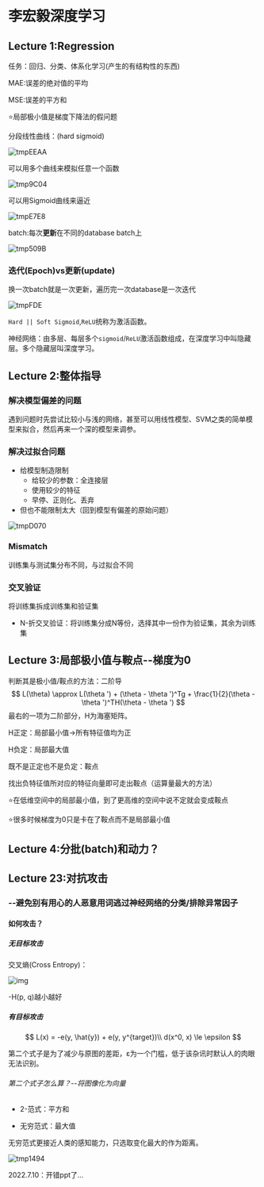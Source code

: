 # 李宏毅深度学习

## Lecture 1:Regression

任务：回归、分类、体系化学习(产生的有结构性的东西)

MAE:误差的绝对值的平均

MSE:误差的平方和

:star:局部极小值是梯度下降法的假问题

分段线性曲线：(hard sigmoid)

![tmpEEAA](E:\桌面\其他文件\DL\AwesomeDeepLearning\images\tmpEEAA.png)

可以用多个曲线来模拟任意一个函数

![tmp9C04](E:\桌面\其他文件\DL\AwesomeDeepLearning\images\tmp9C04.png)

可以用Sigmoid曲线来逼近

![tmpE7E8](E:\桌面\其他文件\DL\AwesomeDeepLearning\images\tmpE7E8.png)

batch:每次**更新**在不同的database batch上

![tmp509B](E:\桌面\其他文件\DL\AwesomeDeepLearning\images\tmp509B.png)

### 迭代(Epoch)vs更新(update)

换一次batch就是一次更新，遍历完一次database是一次迭代

![tmpFDE](E:\桌面\其他文件\DL\AwesomeDeepLearning\images\tmpFDE.png)

`Hard || Soft Sigmoid`,`ReLU`统称为激活函数。

神经网络：由多层、每层多个`sigmoid`/`ReLU`激活函数组成，在深度学习中叫隐藏层。多个隐藏层叫深度学习。



## Lecture 2:整体指导

### 解决模型偏差的问题

遇到问题时先尝试比较小与浅的网络，甚至可以用线性模型、SVM之类的简单模型来拟合，然后再来一个深的模型来调参。

### 解决过拟合问题

- 给模型制造限制
  - 给较少的参数：全连接层
  - 使用较少的特征
  - 早停、正则化、丢弃
- 但也不能限制太大（回到模型有偏差的原始问题）

![tmpD070](E:\桌面\其他文件\DL\AwesomeDeepLearning\images\tmpD070.png)

### Mismatch

训练集与测试集分布不同，与过拟合不同

### 交叉验证

将训练集拆成训练集和验证集

- N-折交叉验证：将训练集分成N等份，选择其中一份作为验证集，其余为训练集



## Lecture 3:局部极小值与鞍点--梯度为0

判断其是极小值/鞍点的方法：二阶导
$$
L(\theta) \approx L(\theta ') + (\theta - \theta ')^Tg + \frac{1}{2}(\theta - \theta ')^TH(\theta - \theta ')
$$
最右的一项为二阶部分，H为海塞矩阵。

H正定：局部最小值->所有特征值均为正

H负定：局部最大值

既不是正定也不是负定：鞍点

找出负特征值所对应的特征向量即可走出鞍点（运算量最大的方法）

:star:在低维空间中的局部最小值，到了更高维的空间中说不定就会变成鞍点

:star:很多时候梯度为0只是卡在了鞍点而不是局部最小值



## Lecture 4:分批(batch)和动力？



## Lecture 23:对抗攻击

### 	--避免别有用心的人恶意用词逃过神经网络的分类/排除异常因子

#### 如何攻击？

##### 无目标攻击

交叉熵(Cross Entropy)：

![img](E:\桌面\其他文件\DL\AwesomeDeepLearning\images\v2-ad4588debf5c0d869f3589edd0425e6c_1440w.jpg)

-H(p, q)越小越好

##### 有目标攻击

$$
L(x) = -e(y, \hat{y}) + e(y, y^{target})\\
d(x^0, x) \le \epsilon
$$

第二个式子是为了减少与原图的差距，ε为一个门槛，低于该杂讯时默认人的肉眼无法识别。

###### 第二个式子怎么算？--将图像化为向量

- 2-范式：平方和

- 无穷范式：最大值

无穷范式更接近人类的感知能力，只选取变化最大的作为距离。

![tmp1494](E:\桌面\其他文件\DL\AwesomeDeepLearning\images\tmp1494.png)

2022.7.10：开错ppt了...









